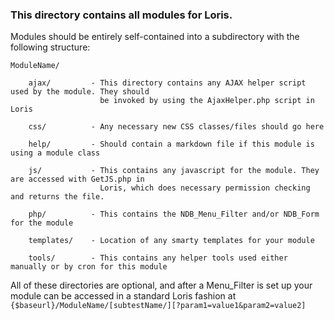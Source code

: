 ### This directory contains all modules for Loris.

Modules should be entirely self-contained into a subdirectory with the following structure:

    ModuleName/

        ajax/         - This directory contains any AJAX helper script used by the module. They should
                        be invoked by using the AjaxHelper.php script in Loris

        css/          - Any necessary new CSS classes/files should go here

        help/         - Should contain a markdown file if this module is using a module class

        js/           - This contains any javascript for the module. They are accessed with GetJS.php in
                        Loris, which does necessary permission checking and returns the file.

        php/          - This contains the NDB_Menu_Filter and/or NDB_Form for the module

        templates/    - Location of any smarty templates for your module

        tools/        - This contains any helper tools used either manually or by cron for this module

All of these directories are optional, and after a Menu_Filter is set up your module can
be accessed in a standard Loris fashion at `{$baseurl}/ModuleName/[subtestName/][?param1=value1&param2=value2]`
